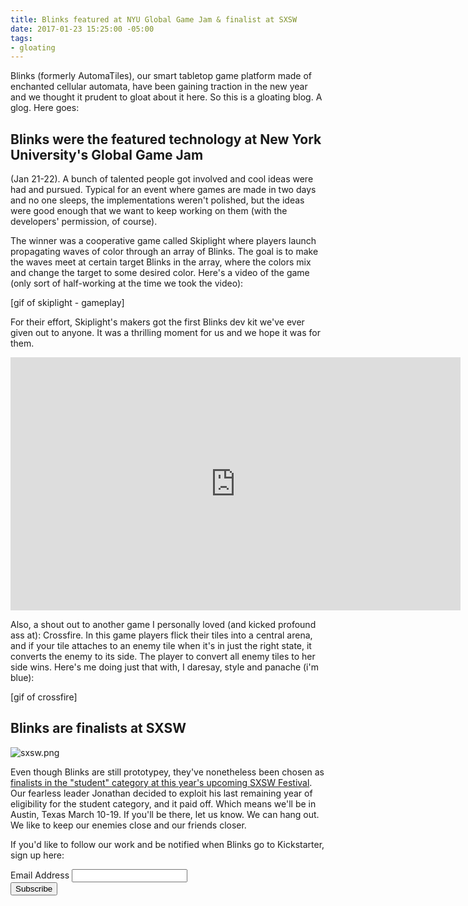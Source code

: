 ```yaml
---
title: Blinks featured at NYU Global Game Jam & finalist at SXSW
date: 2017-01-23 15:25:00 -05:00
tags:
- gloating
---
```


Blinks (formerly AutomaTiles), our smart tabletop game platform made of enchanted cellular automata, have been gaining traction in the new year and we thought it prudent to gloat about it here. So this is a gloating blog. A glog. Here goes:

## Blinks were the featured technology at New York University's Global Game Jam

\(Jan 21-22). A bunch of talented people got involved and cool ideas were had and pursued. Typical for an event where games are made in two days and no one sleeps, the implementations weren't polished, but the ideas were good enough that we want to keep working on them (with the developers' permission, of course).

The winner was a cooperative game called Skiplight where players launch propagating waves of color through an array of Blinks. The goal is to make the waves meet at certain target Blinks in the array, where the colors mix and change the target to some desired color. Here's a video of the game (only sort of half-working at the time we took the video):

\[gif of skiplight - gameplay\]

For their effort, Skiplight's makers got the first Blinks dev kit we've ever given out to anyone. It was a thrilling moment for us and we hope it was for them.

<iframe width="720" height="405" src="https://www.youtube.com/embed/XDq2bymAuiI" frameborder="0" allowfullscreen></iframe>

Also, a shout out to another game I personally loved (and kicked profound ass at): Crossfire. In this game players flick their tiles into a central arena, and if your tile attaches to an enemy tile when it's in just the right state, it converts the enemy to its side. The player to convert all enemy tiles to her side wins. Here's me doing just that with, I daresay, style and panache (i'm blue):

\[gif of crossfire\]

## Blinks are finalists at SXSW

![sxsw.png](/uploads/sxsw.png)

Even though Blinks are still prototypey, they've nonetheless been chosen as [finalists in the "student" category  at this year's upcoming SXSW Festival](https://www.sxsw.com/interactive/2017/interactive-innovation-awards-65-finalists/). Our fearless leader Jonathan decided to exploit his last remaining year of eligibility for the student category, and it paid off. Which means we'll be in Austin, Texas March 10-19. If you'll be there, let us know. We can hang out. We like to keep our enemies close and our friends closer.

If you'd like to follow our work and be notified when Blinks go to Kickstarter, sign up here:

<!-- Begin MailChimp Signup Form -->
<link href="//cdn-images.mailchimp.com/embedcode/classic-10_7.css" rel="stylesheet" type="text/css">
<style type="text/css">
\#mc_embed_signup{background:#fff; padding:0 10px 0 0px; margin:0 0 20px 0; max-width:300px; clear:left;}
</style>
<div id="mc_embed_signup">
<form action="//automatiles.us14.list-manage.com/subscribe/post?u=7857fa104de3ffc5bbe78d94c&id=c82a234f7c" method="post" id="mc-embedded-subscribe-form" name="mc-embedded-subscribe-form" class="validate" target="_blank" novalidate>
<div id="mc_embed_signup_scroll">
<div class="mc-field-group">
<label for="mce-EMAIL">Email Address</label>
<input type="email" value="" name="EMAIL" class="required email" id="mce-EMAIL">
</div>
<div id="mce-responses" class="clear">
<div class="response" id="mce-error-response" style="display:none"></div>
<div class="response" id="mce-success-response" style="display:none"></div>
</div>    <!-- real people should not fill this in and expect good things - do not remove this or risk form bot signups-->
<div style="position: absolute; left: -5000px;" aria-hidden="true"><input type="text" name="b_7857fa104de3ffc5bbe78d94c_c82a234f7c" tabindex="-1" value=""></div>
<div class="clear"><input type="submit" value="Subscribe" name="subscribe" id="mc-embedded-subscribe" class="button"></div>
</div>
</form>
</div>
<script type='text/javascript' src='//s3.amazonaws.com/downloads.mailchimp.com/js/mc-validate.js'></script><script type='text/javascript'>(function($) {window.fnames = new Array(); window.ftypes = new Array();fnames\[0\]='EMAIL';ftypes\[0\]='email';fnames\[1\]='FNAME';ftypes\[1\]='text';fnames\[2\]='LNAME';ftypes\[2\]='text';}(jQuery));var $mcj = jQuery.noConflict(true);</script>
<!--End mc_embed_signup-->